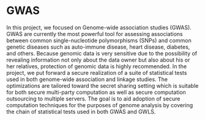 # GWAS
In this project, we focused on Genome-wide association studies (GWAS). GWAS are currently the most powerful tool for assessing associations between common single-nucleotide polymorphisms (SNPs) and common genetic diseases such as auto-immune disease, heart disease, diabetes, and others. Because genomic data is very sensitive due to the possibility of revealing information not only about the data owner but also about his or her relatives, protection of genomic data is highly recommended. In the project, we put forward a secure realization of a suite of statistical tests used in both genome-wide association and linkage studies. The optimizations are tailored toward the secret sharing setting which is suitable for both secure multi-party computation as well as secure computation outsourcing to multiple servers. The goal is to aid adoption of secure computation techniques for the purposes of genome analysis by covering the chain of statistical tests used in both GWAS and GWLS. 
